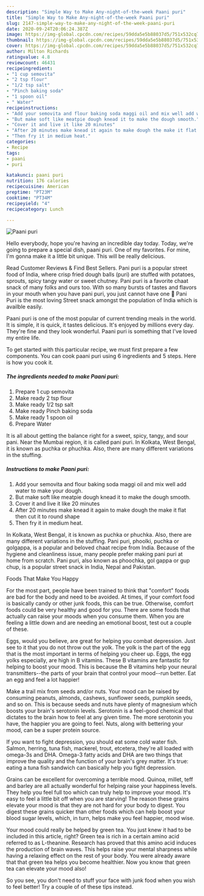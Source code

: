 ```yaml
---
description: "Simple Way to Make Any-night-of-the-week Paani puri"
title: "Simple Way to Make Any-night-of-the-week Paani puri"
slug: 2147-simple-way-to-make-any-night-of-the-week-paani-puri
date: 2020-09-24T20:06:24.387Z
image: https://img-global.cpcdn.com/recipes/59dda5e5b88037d5/751x532cq70/paani-puri-recipe-main-photo.jpg
thumbnail: https://img-global.cpcdn.com/recipes/59dda5e5b88037d5/751x532cq70/paani-puri-recipe-main-photo.jpg
cover: https://img-global.cpcdn.com/recipes/59dda5e5b88037d5/751x532cq70/paani-puri-recipe-main-photo.jpg
author: Milton Richards
ratingvalue: 4.8
reviewcount: 46431
recipeingredient:
- "1 cup semovita"
- "2 tsp flour"
- "1/2 tsp salt"
- "Pinch baking soda"
- "1 spoon oil"
- " Water"
recipeinstructions:
- "Add your semovita and flour baking soda maggi oil and mix well add water to make your dough."
- "But make soft like meatpie dough knead it to make the dough smooth."
- "Cover it and live it like 20 minutes"
- "After 20 minutes make knead it again to make dough the make it flat then cut it to round shape"
- "Then fry it in medium heat."
categories:
- Recipe
tags:
- paani
- puri

katakunci: paani puri 
nutrition: 176 calories
recipecuisine: American
preptime: "PT23M"
cooktime: "PT34M"
recipeyield: "4"
recipecategory: Lunch

---
```



![Paani puri](https://img-global.cpcdn.com/recipes/59dda5e5b88037d5/751x532cq70/paani-puri-recipe-main-photo.jpg)

Hello everybody, hope you're having an incredible day today. Today, we're going to prepare a special dish, paani puri. One of my favorites. For mine, I'm gonna make it a little bit unique. This will be really delicious.

Read Customer Reviews &amp; Find Best Sellers. Pani puri is a popular street food of India, where crisp fried dough balls (puri) are stuffed with potatoes, sprouts, spicy tangy water or sweet chutney. Pani puri is a favorite chaat snack of many folks and ours too. With so many bursts of tastes and flavors in your mouth when you have pani puri, you just cannot have one 🙂 Pani Puri is the most loving Street snack amongst the population of India which is availble easily.

Paani puri is one of the most popular of current trending meals in the world. It is simple, it is quick, it tastes delicious. It's enjoyed by millions every day. They're fine and they look wonderful. Paani puri is something that I've loved my entire life.


To get started with this particular recipe, we must first prepare a few components. You can cook paani puri using 6 ingredients and 5 steps. Here is how you cook it.

<!--inarticleads1-->

##### The ingredients needed to make Paani puri:

1. Prepare 1 cup semovita
1. Make ready 2 tsp flour
1. Make ready 1/2 tsp salt
1. Make ready Pinch baking soda
1. Make ready 1 spoon oil
1. Prepare  Water


It is all about getting the balance right for a sweet, spicy, tangy, and sour pani. Near the Mumbai region, it is called pani puri. In Kolkata, West Bengal, it is known as puchka or phuchka. Also, there are many different variations in the stuffing. 

<!--inarticleads2-->

##### Instructions to make Paani puri:

1. Add your semovita and flour baking soda maggi oil and mix well add water to make your dough.
1. But make soft like meatpie dough knead it to make the dough smooth.
1. Cover it and live it like 20 minutes
1. After 20 minutes make knead it again to make dough the make it flat then cut it to round shape
1. Then fry it in medium heat.


In Kolkata, West Bengal, it is known as puchka or phuchka. Also, there are many different variations in the stuffing. Pani puri, phoolki, puchka or golgappa, is a popular and beloved chaat recipe from India. Because of the hygiene and cleanliness issue, many people prefer making pani puri at home from scratch. Pani puri, also known as phoochka, gol gappa or gup chup, is a popular street snack in India, Nepal and Pakistan. 

Foods That Make You Happy


For the most part, people have been trained to think that "comfort" foods are bad for the body and need to be avoided. At times, if your comfort food is basically candy or other junk foods, this can be true. Otherwise, comfort foods could be very healthy and good for you. There are some foods that actually can raise your moods when you consume them. When you are feeling a little down and are needing an emotional boost, test out a couple of these.

Eggs, would you believe, are great for helping you combat depression. Just see to it that you do not throw out the yolk. The yolk is the part of the egg that is the most important in terms of helping you cheer up. Eggs, the egg yolks especially, are high in B vitamins. These B vitamins are fantastic for helping to boost your mood. This is because the B vitamins help your neural transmitters--the parts of your brain that control your mood--run better. Eat an egg and feel a lot happier!

Make a trail mix from seeds and/or nuts. Your mood can be raised by consuming peanuts, almonds, cashews, sunflower seeds, pumpkin seeds, and so on. This is because seeds and nuts have plenty of magnesium which boosts your brain's serotonin levels. Serotonin is a feel-good chemical that dictates to the brain how to feel at any given time. The more serotonin you have, the happier you are going to feel. Nuts, along with bettering your mood, can be a super protein source.

If you want to fight depression, you should eat some cold water fish. Salmon, herring, tuna fish, mackerel, trout, etcetera, they're all loaded with omega-3s and DHA. Omega-3 fatty acids and DHA are two things that improve the quality and the function of your brain's grey matter. It's true: eating a tuna fish sandwich can basically help you fight depression. 

Grains can be excellent for overcoming a terrible mood. Quinoa, millet, teff and barley are all actually wonderful for helping raise your happiness levels. They help you feel full too which can truly help to improve your mood. It's easy to feel a little bit off when you are starving! The reason these grains elevate your mood is that they are not hard for your body to digest. You digest these grains quicker than other foods which can help boost your blood sugar levels, which, in turn, helps make you feel happier, mood wise.

Your mood could really be helped by green tea. You just knew it had to be included in this article, right? Green tea is rich in a certain amino acid referred to as L-theanine. Research has proved that this amino acid induces the production of brain waves. This helps raise your mental sharpness while having a relaxing effect on the rest of your body. You were already aware that that green tea helps you become healthier. Now you know that green tea can elevate your mood also!

So you see, you don't need to stuff your face with junk food when you wish to feel better! Try  a  couple of  of  these  tips  instead.

